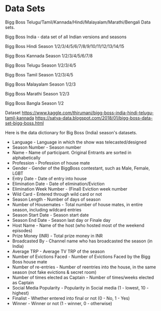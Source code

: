 # Data Sets
Bigg Boss Telugu/Tamil/Kannada/Hindi/Malayalam/Marathi/Bengali Data sets.

Bigg Boss India - data set of all Indian versions and seasons


Bigg Boss Hindi Season 1/2/3/4/5/6/7/8/9/10/11/12/13/14/15

Bigg Boss Kannada Season 1/2/3/4/5/6/7/8

Bigg Boss Telugu Season 1/2/3/4/5

Bigg Boss Tamil Season 1/2/3/4/5

Bigg Boss Malayalam Season 1/2/3

Bigg Boss Marathi Season 1/2/3

Bigg Boss Bangla Season 1/2


Dataset https://www.kaggle.com/thirumani/bigg-boss-india-hindi-telugu-tamil-kannada
https://satya-data.blogspot.com/2018/01/bigg-boss-data-set-bigg-boss.html

Here is the data dictionary for Big Boss (India) season's datasets.


- Language - Language in which the show was telecasted/designed
- Season Number - Season number
- Name - Name of participant. Original Entrants are sorted in alphabetically
- Profession - Profession of house mate
- Gender - Gender of the BiggBoss contestant, such as Male, Female, LGBT
- Entry Date - Date of entry into house
- Elimination Date - Date of elimination/Eviction
- Elimination Week Number - (Final) Eviction week number
- Wild Card - Entered through wild card or not
- Season Length - Number of days of season
- Number of Housemates - Total number of house mates, in entire season, including wildcard entries
- Season Start Date - Season start date
- Season End Date - Season last day or Finale day
- Host Name - Name of the host (who hosted most of the weekend episodes)
- Prize Money (INR) - Total prize money in INR
- Broadcasted By - Channel name who has broadcasted the season (in India)
- Average TRP - Average TV TRP of the season
- Number of Evictions Faced - Number of Evictions Faced by the Bigg Boss house mate
- Number of re-entries - Number of reentries into the house, in the same season (not fake evictions & secret room)
- Number of times elected as Captain - Number of times/weeks elected as Captain
- Social Media Popularity - Popularity in Social media (1 - lowest, 10 - highest)
- Finalist - Whether entered into final or not (0 - No, 1 - Yes)
- Winner - Winner or not (1 - winner, 0 - otherwise)


